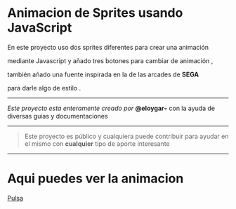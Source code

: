 # Animacion de Sprites usando JavaScript

En este proyecto uso dos sprites diferentes para crear una animación 

mediante Javascript y añado tres botones para cambiar de animación ,

también añado una fuente inspirada en la de las arcades de **SEGA** 

para darle algo de estilo .

---

*Este proyecto esta enteramente creado por* **@eloygar**:skull: con la ayuda de diversas guias y documentaciones

---

> Este proyecto es público y cualquiera puede contribuir para ayudar en el mismo con **cualquier** tipo de aporte interesante
---
# Aqui puedes ver la animacion

[Pulsa](https://eloygar.github.io/Animacion-JavaScript/)